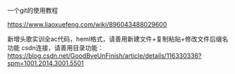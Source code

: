 一个git的使用教程

https://www.liaoxuefeng.com/wiki/896043488029600

新增头歌实训全ac代码，heml格式，请善用新建文件+复制粘贴+修改文件后缀名功能
csdn连接，请善用目录功能：https://blog.csdn.net/GoodByeUnFinish/article/details/116330336?spm=1001.2014.3001.5501
